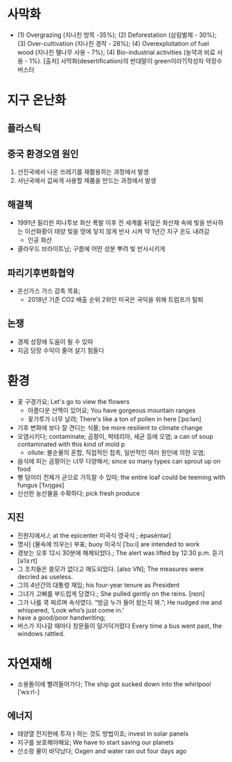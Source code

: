 # 사막화
* (1) Overgrazing (지나친 방목 -35%); (2) Deforestation (삼림벌채 - 30%); (3) Over-cultivation (지나친 경작 - 28%); (4) Overexploitation of fuel wood (지나친 땔나무 사용 - 7%); (4) Bio-industrial activities (농약과 비료 사용 - 1%). 
[출처] 사막화(desertification)의 반대말이 green이라?|작성자 약장수 버스터

# 지구 온난화
## 플라스틱
## 중국 환경오염 원인
1. 선진국에서 나온 쓰레기를 재활용하는 과정에서 발생
2. 서닌국에서 값싸게 사용할 제품을 만드는 과정에서 발생

## 해결책
* 1991년 필리핀 피나투보 화산 폭발 이후 전 세계를 뒤덮은 화산재 속에 빛을 반사하는 이산화황이 태양 빛을 땅에 닿지 않게 반사 시켜 약 1년간 지구 온도 내려감
	* 인공 화산
* 클라우드 브라이트닝; 구름에 어떤 성분 뿌려 빛 반사시키게

## 파리기후변화협약
* 온신가스 가스 감축 목표; 
	* 2018년 기준 CO2 배출 순위 2위인 미국은 국익을 위해 트럼프가 탈퇴

## 논쟁
* 경제 성장에 도움이 될 수 있따
* 지금 당장 수익이 줄어 살기 힘들다

# 환경
* 꽃 구경가요; Let's go to view the flowers
	* 아름다운 산맥이 있어요; You have gorgeous mountain ranges
	* 꽃가루가 너무 날려; There's like a ton of pollen in here  [ˈpɑːlən]
* 기후 변화에 보다 잘 견디는 식물; be more resilient to climate change
* 오염시키다; contaminate; 곰팡이, 박테리아, 세균 등에 오염; a can of soup contaminated with this kind of mold p
	* ollute: 불순물의 혼합, 직접적인 접촉, 일반적인 여러 원인에 의한 오염; 
* 음식에 피는 곰팡이는 너무 다양해서; since so many types can sprout up on food
* 빵 덩어리 전체가 균으로 가득찰 수 있따; the entire loaf could be teeming with fungus [ˈfʌŋɡəs]
* 신선한 농산물을 수확하다; pick fresh produce

## 지진
* 진원지에서./; at the epicenter 미국식  영국식 ; épəsèntər]
* 명사] (물속에 띄우는) 부표; buoy 미국식 [ˈbuːi] are intended to work
* 경보는 오후 12시 30분에 해제되었다.; The alert was lifted by 12:30 p.m. 듣기  [əˈlɜːrt] 
* 그 조치들은 쓸모가 없다고 매도되었다. [also VN]; The measures were decried as useless. 
* 그의 4년간의 대통령 재임; his four-year tenure as President 
* 그녀가 고삐를 부드럽게 당겼다.; She pulled gently on the reins.  [reɪn]
* 그가 나를 쿡 찌르며 속삭였다. “방금 누가 들어 왔는지 봐.”; He nudged me and whispered, ‘Look who’s just come in.’ 
* have a good/poor handwriting; 
* 버스가 지나갈 때마다 창문들이 덜거덕거렸다 Every time a bus went past, the windows rattled. 

# 자연재해
* 소용돌이에 빨려들어가다; The ship got sucked down into the whirlpool [ˈwɜːrl-]

## 에너지
* 태양열 전지판에 투자ㅏ하는 것도 방법이죠; invest in solar panels
* 지구를 보호해야해요; We have to start saving our planets
* 산소랑 물이 바닥났다; Oxgen and water ran out four days ago